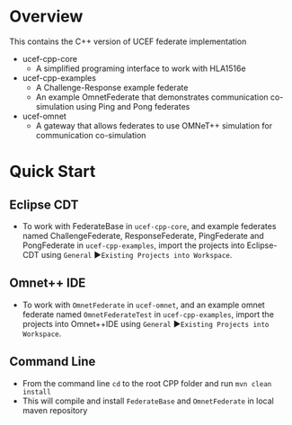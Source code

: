 # Overview
This contains the C++ version of UCEF federate implementation

 - ucef-cpp-core
	 - A simplified programing interface to work with HLA1516e
 - ucef-cpp-examples
	 - A Challenge-Response example federate
	 - An example OmnetFederate that demonstrates communication co-simulation using Ping and Pong federates
 - ucef-omnet
	 - A gateway that allows federates to use OMNeT++ simulation for communication co-simulation
# Quick Start

## Eclipse CDT
- To work with FederateBase in `ucef-cpp-core`,  and example federates named ChallengeFederate, ResponseFederate, PingFederate and PongFederate  in `ucef-cpp-examples`, import the projects into Eclipse-CDT using `General` ►`Existing Projects into Workspace`.

## Omnet++ IDE
- To work with `OmnetFederate` in `ucef-omnet`,  and an example omnet federate named `OmnetFederateTest` in `ucef-cpp-examples`, import the projects into Omnet++IDE using `General` ►`Existing Projects into Workspace`.

## Command Line

- From the command line `cd` to the root CPP folder and run `mvn clean install`
- This will compile and install `FederateBase` and `OmnetFederate` in local maven repository
